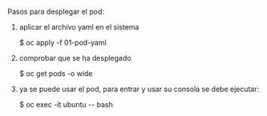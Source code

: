 Pasos para desplegar el pod:

1. aplicar el archivo yaml en el sistema
   
     $ oc apply -f 01-pod-yaml
   
3. comprobar que se ha desplegado
   
     $ oc get pods -o wide
   
5. ya se puede usar el pod, para entrar y usar su consola se debe ejecutar:
   
     $ oc exec -it ubuntu -- bash

